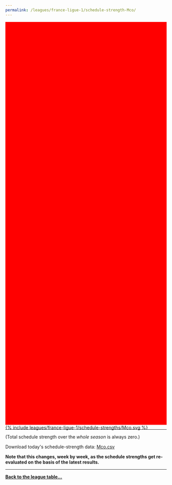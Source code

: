 ```yaml
---
permalink: /leagues/france-ligue-1/schedule-strength-Mco/
---
```


<style>
.svg-wrap {
    background-color:red;
    height:0;
    padding-top:250%; /* 350px/550px */
    position: relative;
}

svg {
    background-color: white;
    height: 100%;
    display:block;
    width: 100%;
    position: absolute;
    top:0;
    left:0;
}
</style>


<div class="svg-wrap">
{% include leagues/france-ligue-1/schedule-strengths/Mco.svg %}
</div>

-----

(Total schedule strength over the *whole season* is always zero.)


Download today's schedule-strength data: [Mco.csv](/assets/leagues/france-ligue-1/2020/schedule-strengths/Mco.csv)

**Note that this changes, week by week, as the schedule strengths get re-evaluated on the
basis of the latest results.**

-----

[**Back to the league table...**](/leagues/france-ligue-1)


